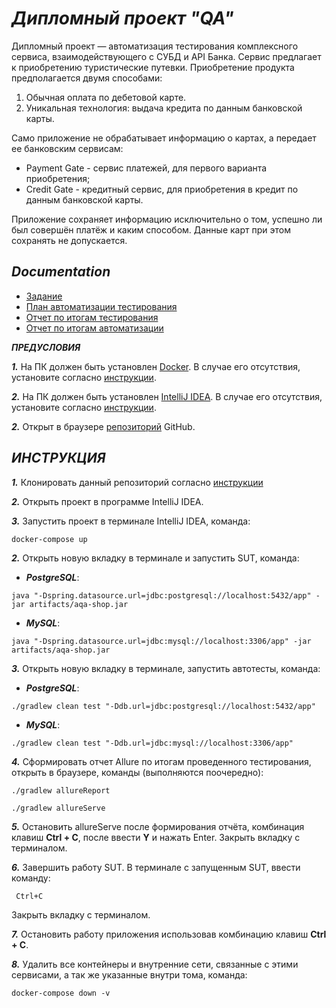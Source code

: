 # ***Дипломный проект "QA"***

Дипломный проект — автоматизация тестирования комплексного сервиса, взаимодействующего с СУБД и API Банка. Сервис предлагает к приобретению туристические путевки. Приобретение продукта предполагается двумя способами:

1. Обычная оплата по дебетовой карте.
2. Уникальная технология: выдача кредита по данным банковской карты.

Само приложение не обрабатывает информацию о картах, а передает ее банковским сервисам:

- Payment Gate - сервис платежей, для первого варианта приобретения;
- Credit Gate - кредитный сервис, для приобретения в кредит по данным банковской карты.

Приложение сохраняет информацию исключительно о том, успешно ли был совершён платёж и каким способом. Данные карт при этом сохранять не допускается.

## ***Documentation***
- [Задание](https://github.com/netology-code/qa-diploma)
- [План автоматизации тестирования]()
- [Отчет по итогам тестирования]()
- [Отчет по итогам автоматизации]()

***ПРЕДУСЛОВИЯ***

***1.*** На ПК должен быть установлен [Docker](https://www.docker.com/). В случае его отсутствия, установите согласно [инструкции](https://github.com/netology-code/aqa-homeworks/blob/master/docker/installation.md).

***2.*** На ПК должен быть установлен [IntelliJ IDEA](https://www.jetbrains.com/ru-ru/idea/). В случае его отсутствия, установите согласно [инструкции](https://github.com/netology-code/javaqa-homeworks/blob/master/intro/idea.md).

***2.*** Открыт в браузере [репозиторий]() GitHub.

## ***ИНСТРУКЦИЯ***

***1.*** Клонировать данный репозиторий согласно [инструкции](https://docs.github.com/ru/repositories/creating-and-managing-repositories/cloning-a-repository#cloning-a-repository)

***2.*** Открыть проект в программе IntelliJ IDEA.

***3.*** Запустить проект в терминале IntelliJ IDEA, команда:

```
docker-compose up
```

***2.*** Открыть новую вкладку в терминале и запустить SUT, команда:

- ***PostgreSQL***:

```
java "-Dspring.datasource.url=jdbc:postgresql://localhost:5432/app" -jar artifacts/aqa-shop.jar
```

- ***MySQL***:

```
java "-Dspring.datasource.url=jdbc:mysql://localhost:3306/app" -jar artifacts/aqa-shop.jar
```

***3.*** Открыть новую вкладку в терминале, запустить автотесты, команда:

- ***PostgreSQL***:

```
./gradlew clean test "-Ddb.url=jdbc:postgresql://localhost:5432/app"
```

- ***MySQL***:

```
./gradlew clean test "-Ddb.url=jdbc:mysql://localhost:3306/app"
```

***4.*** Сформировать отчет Allure по итогам проведенного тестирования, открыть в браузере, команды (выполняются поочередно):

```
./gradlew allureReport
```
```
./gradlew allureServe
```

***5.*** Остановить allureServe после формирования отчёта, комбинация клавиш **Ctrl + C**, после ввести **Y** и нажать Enter. Закрыть вкладку с терминалом.

***6.*** Завершить работу SUT. В терминале с запущенным SUT, ввести команду:

```
 Ctrl+C
```
Закрыть вкладку с терминалом.

***7.*** Остановить работу приложения использовав комбинацию клавиш **Ctrl + C**.

***8.*** Удалить все контейнеры и внутренние сети, связанные с этими сервисами, а так же указанные внутри тома, команда:
```
docker-compose down -v
``` 